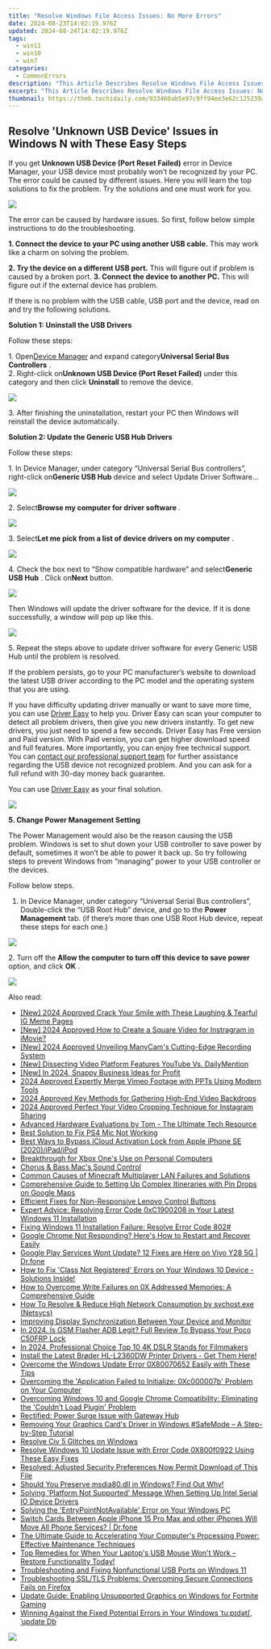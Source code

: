 ```yaml
---
title: "Resolve Windows File Access Issues: No More Errors"
date: 2024-08-23T14:02:19.976Z
updated: 2024-08-24T14:02:19.976Z
tags:
  - win11
  - win10
  - win7
categories:
  - CommonErrors
description: "This Article Describes Resolve Windows File Access Issues: No More Errors"
excerpt: "This Article Describes Resolve Windows File Access Issues: No More Errors"
thumbnail: https://thmb.techidaily.com/933460ab5e97c9ff94ee3e62c125239a5731074d09b9d43607b3861f48a7087e.jpg
---
```


## Resolve 'Unknown USB Device' Issues in Windows N with These Easy Steps

 If you get **Unknown USB Device (Port Reset Failed)** error in Device Manager, your USB device most probably won’t be recognized by your PC. The error could be caused by different issues. Here you will learn the top solutions to fix the problem. Try the solutions and one must work for you.

![](https://images.drivereasy.com/wp-content/uploads/2016/10/img_5800776f4e2c0.jpg)

 The error can be caused by hardware issues. So first, follow below simple instructions to do the troubleshooting.

**1\. Connect the device to your PC using another USB cable.** This may work like a charm on solving the problem.

**2\. Try the device on a different USB port.** This will figure out if problem is caused by a broken port.
**3\. Connect the device to another PC.** This will figure out if the external device has problem.

 If there is no problem with the USB cable, USB port and the device, read on and try the following solutions.

**Solution 1: Uninstall the USB Drivers**

Follow these steps:

 1\. Open[Device Manager](https://tools.techidaily.com/drivereasy/download/) and expand category**Universal Serial Bus Controllers** .  
 2\. Right-click on**Unknown USB Device (Port Reset Failed)** under this category and then click **Uninstall** to remove the device.

![](https://images.drivereasy.com/wp-content/uploads/2016/10/img_58008bc046cc6.jpg)

 3\. After finishing the uninstallation, restart your PC then Windows will reinstall the device automatically.

**Solution 2: Update the Generic USB Hub Drivers**

 Follow these steps:

 1\. In Device Manager, under category “Universal Serial Bus controllers”, right-click on**Generic USB Hub** device and select Update Driver Software…

![](https://images.drivereasy.com/wp-content/uploads/2016/10/img_5800917567e49.jpg)

 2\. Select**Browse my computer for driver software** .

![](https://images.drivereasy.com/wp-content/uploads/2017/09/img_59ba30bb3336f.png)

 3\. Select**Let me pick from a list of device drivers on my computer** .

![](https://images.drivereasy.com/wp-content/uploads/2017/09/img_59ba30ea9e511.png)

 4\. Check the box next to “Show compatible hardware” and select**Generic USB Hub** . Click on**Next** button.

![](https://images.drivereasy.com/wp-content/uploads/2017/09/img_59ba312822f8b.png)

 Then Windows will update the driver software for the device. If it is done successfully, a window will pop up like this.

![](https://images.drivereasy.com/wp-content/uploads/2017/09/img_59ba314393778.png)

 5\. Repeat the steps above to update driver software for every Generic USB Hub until the problem is resolved.

 If the problem persists, go to your PC manufacturer’s website to download the latest USB driver according to the PC model and the operating system that you are using.
  
 If you have difficulty updating driver manually or want to save more time, you can use [Driver Easy](https://tools.techidaily.com/drivereasy/download/)  to help you. Driver Easy can scan your computer to detect all problem drivers, then give you new drivers instantly. To get new drivers, you just need to spend a few seconds. Driver Easy has Free version and Paid version. With Paid version, you can get higher download speed and full features. More importantly, you can enjoy free technical support. You can [contact our professional support team](https://tools.techidaily.com/drivereasy/download/)  for further assistance regarding the USB device not recognized problem. And you can ask for a full refund with 30-day money back guarantee.

You can use [Driver Easy](https://tools.techidaily.com/drivereasy/download/)  as your final solution.

![](https://images.drivereasy.com/wp-content/uploads/2017/03/Driver-Easy-Scan-Needed.jpg)

 **5\. Change Power Management Setting**

 The Power Management would also be the reason causing the USB problem. Windows is set to shut down your USB controller to save power by default, sometimes it won’t be able to power it back up. So try following steps to prevent Windows from “managing” power to your USB controller or the devices.

Follow below steps.

1. In Device Manager, under category “Universal Serial Bus controllers”,  
 Double-click the “USB Root Hub” device, and go to the **Power Management**  tab. (if there’s more than one USB Root Hub device, repeat these steps for each one.)  

![](https://images.drivereasy.com/wp-content/uploads/2017/09/img_59ba31da19f02.jpg)

2\. Turn off the **Allow the computer to turn off this device to save power** option, and click **OK** .

![](https://images.drivereasy.com/wp-content/uploads/2017/09/img_59ba31b753d11.png)

<ins class="adsbygoogle"
     style="display:block"
     data-ad-format="autorelaxed"
     data-ad-client="ca-pub-7571918770474297"
     data-ad-slot="1223367746"></ins>



<ins class="adsbygoogle"
     style="display:block"
     data-ad-client="ca-pub-7571918770474297"
     data-ad-slot="8358498916"
     data-ad-format="auto"
     data-full-width-responsive="true"></ins>

<span class="atpl-alsoreadstyle">Also read:</span>
<div><ul>
<li><a href="https://instagram-video-files.techidaily.com/new-2024-approved-crack-your-smile-with-these-laughing-and-tearful-ig-meme-pages/"><u>[New] 2024 Approved  Crack Your Smile with These Laughing & Tearful IG Meme Pages</u></a></li>
<li><a href="https://instagram-video-files.techidaily.com/new-2024-approved-how-to-create-a-square-video-for-instragram-in-imovie/"><u>[New] 2024 Approved  How to Create a Square Video for Instragram in iMovie?</u></a></li>
<li><a href="https://screen-capture.techidaily.com/new-2024-approved-unveiling-manycams-cutting-edge-recording-system/"><u>[New] 2024 Approved  Unveiling ManyCam's Cutting-Edge Recording System</u></a></li>
<li><a href="https://youtube-video-recordings.techidaily.com/new-dissecting-video-platform-features-youtube-vs-dailymention/"><u>[New] Dissecting Video Platform Features  YouTube Vs. DailyMention</u></a></li>
<li><a href="https://snapchat-videos.techidaily.com/new-in-2024-snappy-business-ideas-for-profit/"><u>[New] In 2024, Snappy Business Ideas for Profit</u></a></li>
<li><a href="https://vimeo-videos.techidaily.com/2024-approved-expertly-merge-vimeo-footage-with-ppts-using-modern-tools/"><u>2024 Approved  Expertly Merge Vimeo Footage with PPTs Using Modern Tools</u></a></li>
<li><a href="https://extra-guidance.techidaily.com/2024-approved-key-methods-for-gathering-high-end-video-backdrops/"><u>2024 Approved  Key Methods for Gathering High-End Video Backdrops</u></a></li>
<li><a href="https://instagram-video-recordings.techidaily.com/2024-approved-perfect-your-video-cropping-technique-for-instagram-sharing/"><u>2024 Approved  Perfect Your Video Cropping Technique for Instagram Sharing</u></a></li>
<li><a href="https://hardware-tips.techidaily.com/advanced-hardware-evaluations-by-tom-the-ultimate-tech-resource/"><u>Advanced Hardware Evaluations by Tom - The Ultimate Tech Resource</u></a></li>
<li><a href="https://win-howtos.techidaily.com/best-solution-to-fix-ps4-mic-not-working/"><u>Best Solution to Fix PS4 Mic Not Working</u></a></li>
<li><a href="https://activate-lock.techidaily.com/best-ways-to-bypass-icloud-activation-lock-from-apple-iphone-se-2020ipadipod-by-drfone-ios/"><u>Best Ways to Bypass iCloud Activation Lock from Apple iPhone SE (2020)/iPad/iPod</u></a></li>
<li><a href="https://win-howtos.techidaily.com/breakthrough-for-xbox-ones-use-on-personal-computers/"><u>Breakthrough for Xbox One's Use on Personal Computers</u></a></li>
<li><a href="https://video-screen-grab.techidaily.com/chorus-and-bass-macs-sound-control/"><u>Chorus & Bass  Mac's Sound Control</u></a></li>
<li><a href="https://win-howtos.techidaily.com/common-causes-of-minecraft-multiplayer-lan-failures-and-solutions/"><u>Common Causes of Minecraft Multiplayer LAN Failures and Solutions</u></a></li>
<li><a href="https://techtrends.techidaily.com/comprehensive-guide-to-setting-up-complex-itineraries-with-pin-drops-on-google-maps/"><u>Comprehensive Guide to Setting Up Complex Itineraries with Pin Drops on Google Maps</u></a></li>
<li><a href="https://win-howtos.techidaily.com/efficient-fixes-for-non-responsive-lenovo-control-buttons/"><u>Efficient Fixes for Non-Responsive Lenovo Control Buttons</u></a></li>
<li><a href="https://win-howtos.techidaily.com/expert-advice-resolving-error-code-0xc1900208-in-your-latest-windows-11-installation/"><u>Expert Advice: Resolving Error Code 0xC1900208 in Your Latest Windows 11 Installation</u></a></li>
<li><a href="https://win-howtos.techidaily.com/1723207534072-fixing-windows-11-installation-failure-resolve-error-code-802/"><u>Fixing Windows 11 Installation Failure: Resolve Error Code 802#</u></a></li>
<li><a href="https://win-howtos.techidaily.com/google-chrome-not-responding-heres-how-to-restart-and-recover-easily/"><u>Google Chrome Not Responding? Here's How to Restart and Recover Easily</u></a></li>
<li><a href="https://change-location.techidaily.com/google-play-services-wont-update-12-fixes-are-here-on-vivo-y28-5g-drfone-by-drfone-fix-android-problems-fix-android-problems/"><u>Google Play Services Wont Update? 12 Fixes are Here on Vivo Y28 5G | Dr.fone</u></a></li>
<li><a href="https://win-howtos.techidaily.com/how-to-fix-class-not-registered-errors-on-your-windows-10-device-solutions-inside/"><u>How to Fix 'Class Not Registered' Errors on Your Windows 10 Device - Solutions Inside!</u></a></li>
<li><a href="https://win-howtos.techidaily.com/how-to-overcome-write-failures-on-0x-addressed-memories-a-comprehensive-guide/"><u>How to Overcome Write Failures on 0X Addressed Memories: A Comprehensive Guide</u></a></li>
<li><a href="https://win-howtos.techidaily.com/how-to-resolve-and-reduce-high-network-consumption-by-svchostexe-netsvcs/"><u>How To Resolve & Reduce High Network Consumption by svchost.exe (Netsvcs)</u></a></li>
<li><a href="https://win-howtos.techidaily.com/improving-display-synchronization-between-your-device-and-monitor/"><u>Improving Display Synchronization Between Your Device and Monitor</u></a></li>
<li><a href="https://bypass-frp.techidaily.com/in-2024-is-gsm-flasher-adb-legit-full-review-to-bypass-your-poco-c50frp-lock-by-drfone-android/"><u>In 2024, Is GSM Flasher ADB Legit? Full Review To Bypass Your Poco C50FRP Lock</u></a></li>
<li><a href="https://extra-support.techidaily.com/in-2024-professional-choice-top-10-4k-dslr-stands-for-filmmakers/"><u>In 2024, Professional Choice  Top 10 4K DSLR Stands for Filmmakers</u></a></li>
<li><a href="https://driver-download.techidaily.com/install-the-latest-broder-hl-l2360dw-printer-drivers-get-them-here/"><u>Install the Latest Brøder HL-L2360DW Printer Drivers - Get Them Here!</u></a></li>
<li><a href="https://win-howtos.techidaily.com/overcome-the-windows-update-error-0x80070652-easily-with-these-tips/"><u>Overcome the Windows Update Error 0X80070652 Easily with These Tips</u></a></li>
<li><a href="https://win-howtos.techidaily.com/overcoming-the-application-failed-to-initialize-0xc000007b-problem-on-your-computer/"><u>Overcoming the 'Application Failed to Initialize: 0Xc000007b' Problem on Your Computer</u></a></li>
<li><a href="https://win-howtos.techidaily.com/overcoming-windows-10-and-google-chrome-compatibility-eliminating-the-couldnt-load-plugin-problem/"><u>Overcoming Windows 10 and Google Chrome Compatibility: Eliminating the 'Couldn’t Load Plugin' Problem</u></a></li>
<li><a href="https://win-howtos.techidaily.com/rectified-power-surge-issue-with-gateway-hub/"><u>Rectified: Power Surge Issue with Gateway Hub</u></a></li>
<li><a href="https://driver-error.techidaily.com/removing-your-graphics-cards-driver-in-windows-safemode-a-step-by-step-tutorial/"><u>Removing Your Graphics Card's Driver in Windows #SafeMode – A Step-by-Step Tutorial</u></a></li>
<li><a href="https://network-issues.techidaily.com/resolve-civ-5-glitches-on-windows/"><u>Resolve Civ 5 Glitches on Windows</u></a></li>
<li><a href="https://win-howtos.techidaily.com/resolve-windows-10-update-issue-with-error-code-0x800f0922-using-these-easy-fixes/"><u>Resolve Windows 10 Update Issue with Error Code 0X800f0922 Using These Easy Fixes</u></a></li>
<li><a href="https://win-howtos.techidaily.com/resolved-adjusted-security-preferences-now-permit-download-of-this-file/"><u>Resolved: Adjusted Security Preferences Now Permit Download of This File</u></a></li>
<li><a href="https://win-howtos.techidaily.com/1723202699725-should-you-preserve-msdia80dll-in-windows-find-out-why/"><u>Should You Preserve msdia80.dll in Windows? Find Out Why!</u></a></li>
<li><a href="https://win-howtos.techidaily.com/solving-platform-not-supported-message-when-setting-up-intel-serial-io-device-drivers/"><u>Solving 'Platform Not Supported' Message When Setting Up Intel Serial IO Device Drivers</u></a></li>
<li><a href="https://win-howtos.techidaily.com/solving-the-entrypointnotavailable-error-on-your-windows-pc/"><u>Solving the 'EntryPointNotAvailable' Error on Your Windows PC</u></a></li>
<li><a href="https://iphone-transfer.techidaily.com/switch-cards-between-apple-iphone-15-pro-max-and-other-iphones-will-move-all-phone-services-drfone-by-drfone-transfer-from-ios/"><u>Switch Cards Between Apple iPhone 15 Pro Max and other iPhones Will Move All Phone Services? | Dr.fone</u></a></li>
<li><a href="https://win-howtos.techidaily.com/the-ultimate-guide-to-accelerating-your-computers-processing-power-effective-maintenance-techniques/"><u>The Ultimate Guide to Accelerating Your Computer's Processing Power: Effective Maintenance Techniques</u></a></li>
<li><a href="https://win-howtos.techidaily.com/1723210725290-top-remedies-for-when-your-laptops-usb-mouse-wont-work-restore-functionality-today/"><u>Top Remedies for When Your Laptop's USB Mouse Won't Work – Restore Functionality Today!</u></a></li>
<li><a href="https://win-howtos.techidaily.com/troubleshooting-and-fixing-nonfunctional-usb-ports-on-windows-11/"><u>Troubleshooting and Fixing Nonfunctional USB Ports on Windows 11</u></a></li>
<li><a href="https://win-howtos.techidaily.com/troubleshooting-ssltls-problems-overcoming-secure-connections-fails-on-firefox/"><u>Troubleshooting SSL/TLS Problems: Overcoming Secure Connections Fails on Firefox</u></a></li>
<li><a href="https://win-howtos.techidaily.com/update-guide-enabling-unsupported-graphics-on-windows-for-fortnite-gaming/"><u>Update Guide: Enabling Unsupported Graphics on Windows for Fortnite Gaming</u></a></li>
<li><a href="https://win-howtos.techidaily.com/winning-against-the-fixed-potential-errors-in-your-windows-tupdet-update-db/"><u>Winning Against the Fixed Potential Errors in Your Windows ˈtuːpɪdətʃ, ˈupdate Db</u></a></li>
</ul></div>

<!-- affiliate ads begin -->
<a href="https://shop.incomedia.eu/order/checkout.php?PRODS=39655089&QTY=1&AFFILIATE=108875&CART=1"><img src="https://incomedia.eu/files/images/affiliates/wa/01_WA_728x90.jpg" border="0"></a>
<!-- affiliate ads end -->